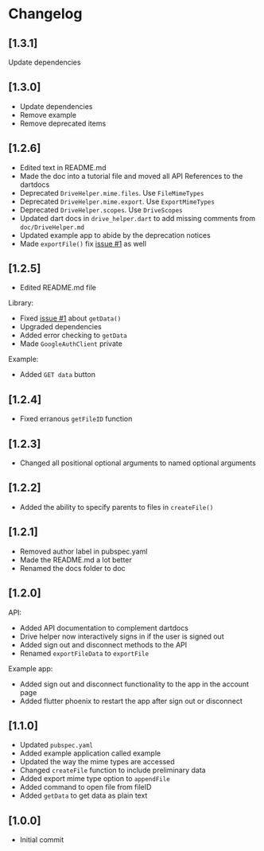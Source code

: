 # Changelog

## [1.3.1]

Update dependencies

## [1.3.0]

- Update dependencies
- Remove example
- Remove deprecated items

## [1.2.6]

- Edited text in README.md
- Made the doc into a tutorial file and moved all API References to the dartdocs
- Deprecated `DriveHelper.mime.files`. Use `FileMimeTypes`
- Deprecated `DriveHelper.mime.export`. Use `ExportMimeTypes`
- Deprecated `DriveHelper.scopes`. Use `DriveScopes`
- Updated dart docs in `drive_helper.dart` to add missing comments from `doc/DriveHelper.md`
- Updated example app to abide by the deprecation notices
- Made `exportFile()` fix [issue #1](https://github.com/theRookieCoder/drive_helper/issues/1) as well

## [1.2.5]

- Edited README.md file

Library:
- Fixed [issue #1](https://github.com/theRookieCoder/drive_helper/issues/1) about `getData()`
- Upgraded dependencies
- Added error checking to `getData` 
- Made `GoogleAuthClient` private

Example:
- Added `GET data` button

## [1.2.4]

- Fixed erranous `getFileID` function

## [1.2.3]

- Changed all positional optional arguments to named optional arguments

## [1.2.2]

- Added the ability to specify parents to files in `createFile()`

## [1.2.1]

- Removed author label in pubspec.yaml
- Made the README.md a lot better
- Renamed the docs folder to doc

## [1.2.0]

API:
- Added API documentation to complement dartdocs
- Drive helper now interactively signs in if the user is signed out
- Added sign out and disconnect methods to the API
- Renamed `exportFileData` to `exportFile`

Example app:
- Added sign out and disconnect functionality to the app in the account page
- Added flutter phoenix to restart the app after sign out or disconnect

## [1.1.0]

- Updated `pubspec.yaml`
- Added example application called example
- Updated the way the mime types are accessed
- Changed `createFile` function to include preliminary data
- Added export mime type option to `appendFile`
- Added command to open file from fileID
- Added `getData` to get data as plain text

## [1.0.0]

- Initial commit
